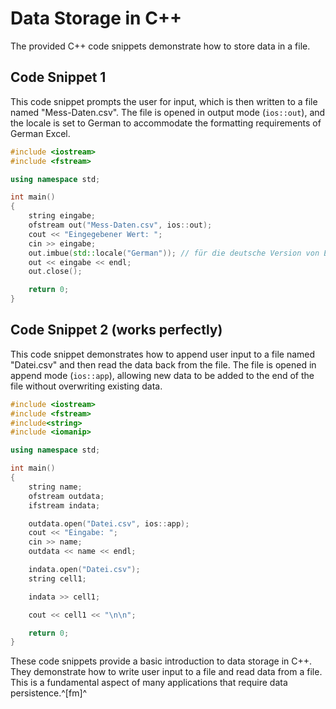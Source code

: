 # Data Storage in C++

The provided C++ code snippets demonstrate how to store data in a file.

## Code Snippet 1

This code snippet prompts the user for input, which is then written to a file named "Mess-Daten.csv". The file is opened in output mode (`ios::out`), and the locale is set to German to accommodate the formatting requirements of German Excel.

```cpp
#include <iostream>
#include <fstream>

using namespace std;

int main()
{
	string eingabe;
	ofstream out("Mess-Daten.csv", ios::out);
	cout << "Eingegebener Wert: ";
	cin >> eingabe;
	out.imbue(std::locale("German")); // für die deutsche Version von Excel
	out << eingabe << endl;
	out.close();

	return 0;
}
```

## Code Snippet 2 (works perfectly)

This code snippet demonstrates how to append user input to a file named "Datei.csv" and then read the data back from the file. The file is opened in append mode (`ios::app`), allowing new data to be added to the end of the file without overwriting existing data.

```cpp
#include <iostream>
#include <fstream>
#include<string>
#include <iomanip>

using namespace std;

int main()
{
	string name;
	ofstream outdata;
	ifstream indata;

	outdata.open("Datei.csv", ios::app);
	cout << "Eingabe: ";
	cin >> name;
	outdata << name << endl;

	indata.open("Datei.csv");
	string cell1;

	indata >> cell1;

	cout << cell1 << "\n\n";

	return 0;
}
```

These code snippets provide a basic introduction to data storage in C++. They demonstrate how to write user input to a file and read data from a file. This is a fundamental aspect of many applications that require data persistence.^[fm]^
